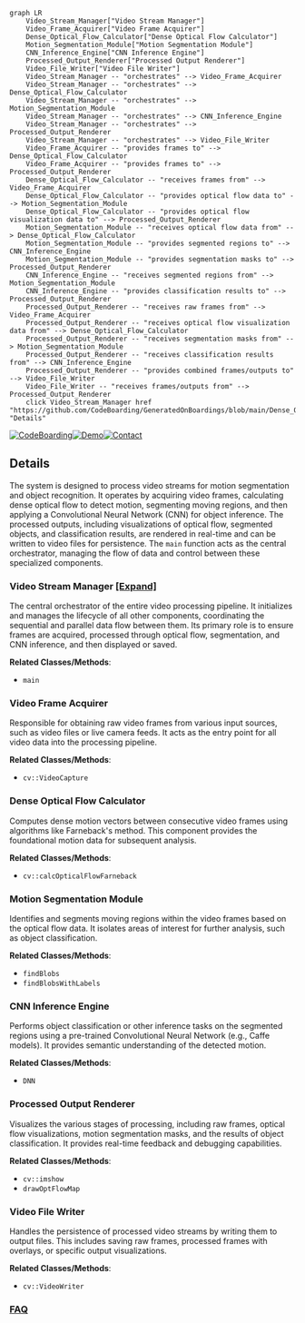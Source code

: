 ```mermaid
graph LR
    Video_Stream_Manager["Video Stream Manager"]
    Video_Frame_Acquirer["Video Frame Acquirer"]
    Dense_Optical_Flow_Calculator["Dense Optical Flow Calculator"]
    Motion_Segmentation_Module["Motion Segmentation Module"]
    CNN_Inference_Engine["CNN Inference Engine"]
    Processed_Output_Renderer["Processed Output Renderer"]
    Video_File_Writer["Video File Writer"]
    Video_Stream_Manager -- "orchestrates" --> Video_Frame_Acquirer
    Video_Stream_Manager -- "orchestrates" --> Dense_Optical_Flow_Calculator
    Video_Stream_Manager -- "orchestrates" --> Motion_Segmentation_Module
    Video_Stream_Manager -- "orchestrates" --> CNN_Inference_Engine
    Video_Stream_Manager -- "orchestrates" --> Processed_Output_Renderer
    Video_Stream_Manager -- "orchestrates" --> Video_File_Writer
    Video_Frame_Acquirer -- "provides frames to" --> Dense_Optical_Flow_Calculator
    Video_Frame_Acquirer -- "provides frames to" --> Processed_Output_Renderer
    Dense_Optical_Flow_Calculator -- "receives frames from" --> Video_Frame_Acquirer
    Dense_Optical_Flow_Calculator -- "provides optical flow data to" --> Motion_Segmentation_Module
    Dense_Optical_Flow_Calculator -- "provides optical flow visualization data to" --> Processed_Output_Renderer
    Motion_Segmentation_Module -- "receives optical flow data from" --> Dense_Optical_Flow_Calculator
    Motion_Segmentation_Module -- "provides segmented regions to" --> CNN_Inference_Engine
    Motion_Segmentation_Module -- "provides segmentation masks to" --> Processed_Output_Renderer
    CNN_Inference_Engine -- "receives segmented regions from" --> Motion_Segmentation_Module
    CNN_Inference_Engine -- "provides classification results to" --> Processed_Output_Renderer
    Processed_Output_Renderer -- "receives raw frames from" --> Video_Frame_Acquirer
    Processed_Output_Renderer -- "receives optical flow visualization data from" --> Dense_Optical_Flow_Calculator
    Processed_Output_Renderer -- "receives segmentation masks from" --> Motion_Segmentation_Module
    Processed_Output_Renderer -- "receives classification results from" --> CNN_Inference_Engine
    Processed_Output_Renderer -- "provides combined frames/outputs to" --> Video_File_Writer
    Video_File_Writer -- "receives frames/outputs from" --> Processed_Output_Renderer
    click Video_Stream_Manager href "https://github.com/CodeBoarding/GeneratedOnBoardings/blob/main/Dense_OpticalFlow_and_CNN_based_Motion_Segmentation_and_Object_Recognition/Video_Stream_Manager.md" "Details"
```

[![CodeBoarding](https://img.shields.io/badge/Generated%20by-CodeBoarding-9cf?style=flat-square)](https://github.com/CodeBoarding/GeneratedOnBoardings)[![Demo](https://img.shields.io/badge/Try%20our-Demo-blue?style=flat-square)](https://www.codeboarding.org/demo)[![Contact](https://img.shields.io/badge/Contact%20us%20-%20contact@codeboarding.org-lightgrey?style=flat-square)](mailto:contact@codeboarding.org)

## Details

The system is designed to process video streams for motion segmentation and object recognition. It operates by acquiring video frames, calculating dense optical flow to detect motion, segmenting moving regions, and then applying a Convolutional Neural Network (CNN) for object inference. The processed outputs, including visualizations of optical flow, segmented objects, and classification results, are rendered in real-time and can be written to video files for persistence. The `main` function acts as the central orchestrator, managing the flow of data and control between these specialized components.

### Video Stream Manager [[Expand]](./Video_Stream_Manager.md)
The central orchestrator of the entire video processing pipeline. It initializes and manages the lifecycle of all other components, coordinating the sequential and parallel data flow between them. Its primary role is to ensure frames are acquired, processed through optical flow, segmentation, and CNN inference, and then displayed or saved.


**Related Classes/Methods**:

- `main`


### Video Frame Acquirer
Responsible for obtaining raw video frames from various input sources, such as video files or live camera feeds. It acts as the entry point for all video data into the processing pipeline.


**Related Classes/Methods**:

- `cv::VideoCapture`


### Dense Optical Flow Calculator
Computes dense motion vectors between consecutive video frames using algorithms like Farneback's method. This component provides the foundational motion data for subsequent analysis.


**Related Classes/Methods**:

- `cv::calcOpticalFlowFarneback`


### Motion Segmentation Module
Identifies and segments moving regions within the video frames based on the optical flow data. It isolates areas of interest for further analysis, such as object classification.


**Related Classes/Methods**:

- `findBlobs`
- `findBlobsWithLabels`


### CNN Inference Engine
Performs object classification or other inference tasks on the segmented regions using a pre-trained Convolutional Neural Network (e.g., Caffe models). It provides semantic understanding of the detected motion.


**Related Classes/Methods**:

- `DNN`


### Processed Output Renderer
Visualizes the various stages of processing, including raw frames, optical flow visualizations, motion segmentation masks, and the results of object classification. It provides real-time feedback and debugging capabilities.


**Related Classes/Methods**:

- `cv::imshow`
- `drawOptFlowMap`


### Video File Writer
Handles the persistence of processed video streams by writing them to output files. This includes saving raw frames, processed frames with overlays, or specific output visualizations.


**Related Classes/Methods**:

- `cv::VideoWriter`




### [FAQ](https://github.com/CodeBoarding/GeneratedOnBoardings/tree/main?tab=readme-ov-file#faq)